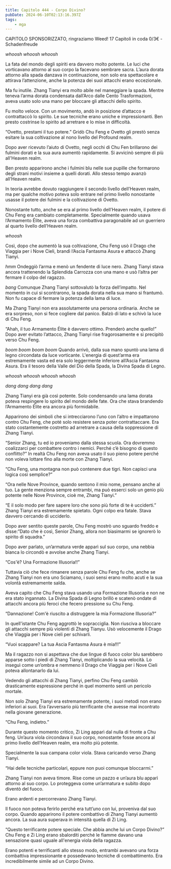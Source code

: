 ```yaml
---
title: Capitolo 444 - Corpo Divino?
pubDate: 2024-06-10T02:13:16.397Z
tags:
    - mga
---
```

                
CAPITOLO SPONSORIZZATO, ringraziamo Weed!
17 Capitoli in coda 0/3€
-Schadenfreude


*whoosh whoosh whoosh*


La fata del mondo degli spiriti era davvero molto potente. Le luci che vorticavano attorno al suo corpo la facevano sembrare sacra. L’aura dorata attorno alla spada danzava in continuazione, non solo era spettacolare e attirava l’attenzione, anche la potenza dei suoi attacchi erano eccezionale.


Ma fu inutile. Zhang Tianyi era molto abile nel maneggiare la spada. Mentre teneva l’arma dorata condensata dall’Arco dalle Cento Trasformazioni, aveva usato solo una mano per bloccare gli attacchi dello spirito.


Fu molto veloce. Con un movimento, andò in posizione d’attacco e contrattaccò lo spirito. Le sue tecniche erano uniche e impressionanti. Ben presto costrinse lo spirito ad arretrare e lo mise in difficoltà.


“Ovetto, prestami il tuo potere.” Gridò Chu Feng e Ovetto gli prestò senza esitare la sua coltivazione al nono livello del Profound realm.


Dopo aver ricevuto l’aiuto di Ovetto, negli occhi di Chu Fen brillarono dei fulmini dorati e la sua aura aumentò rapidamente. Si avvicinò sempre di più all'Heaven realm.


Ben presto apparirono anche i fulmini blu nelle sue pupille che formarono degli strani motivi insieme a quelli dorati. Allo stesso tempo avanzò all’Heaven realm.


In teoria avrebbe dovuto raggiungere il secondo livello dell’Heaven realm, ma per qualche motivo poteva solo entrare nel primo livello nonostante usasse il potere dei fulmini e la coltivazione di Ovetto.


Nonostante tutto, anche se era al primo livello dell’Heaven realm, il potere di Chu Feng era cambiato completamente. Specialmente quando usava l’Armamento Élite, aveva una forza combattiva paragonabile ad un guerriero al quarto livello dell’Heaven realm.


*whoosh*


Così, dopo che aumentò la sua coltivazione, Chu Feng usò il Drago che Viaggia per i Nove Cieli, brandì l’Ascia Fantasma Asura e attaccò Zhang Tianyi.


*hmm* Ondeggiò l’arma e menò un fendente di luce nero. Zhang Tianyi stava ancora trattenendo la Splendida Carrozza con una mano e usò l’altra per fermare il colpo del ragazzo.


*bang* Comunque Zhang Tianyi sottovalutò la forza dell’impatto. Nel momento in cui si scontrarono, la spada dorata nella sua mano si frantumò. Non fu capace di fermare la potenza della lama di luce.


Ma Zhang Tianyi non era assolutamente una persona ordinaria. Anche se era sorpreso, non si fece cogliere dal panico. Balzò di lato e schivò la luce di Chu Feng.


“Ahah, il tuo Armamento Élite è davvero ottimo. Prenderò anche quello!” Dopo aver evitato l’attacco, Zhang Tianyi rise fragorosamente e si precipitò verso Chu Feng.


*boom boom boom boom* Quando arrivò, dalla sua mano spuntò una lama di legno circondata da luce vorticante. L'energia di quest’arma era estremamente vasta ed era solo leggermente inferiore all’Ascia Fantasma Asura. Era il tesoro della Valle del Dio della Spada, la Divina Spada di Legno.


*whoosh whoosh whoosh whoosh*


*dang dang dang dang*


Zhang Tianyi era già così potente. Solo condensando una lama dorata poteva respingere lo spirito del mondo delle fate. Ora che stava brandendo l’Armamento Élite era ancora più formidabile.


Apparirono dei simboli che si intrecciarono l’uno con l’altro e impattarono contro Chu Feng, che poté solo resistere senza poter contrattaccare. Era stato costantemente costretto ad arretrare a causa della soppressione di Zhang Tianyi.


“Senior Zhang, tu ed io proveniamo dalla stessa scuola. Ora dovremmo coalizzarci per combattere contro i nemici. Perché c’è bisogno di questo conflitto?” In realtà Chu Feng non aveva usato il suo pieno potere perché non voleva lottare fino alla morte con Zhang Tianyi.


“Chu Feng, una montagna non può contenere due tigri. Non capisci una logica così semplice?”


“Ora nelle Nove Province, quando sentono il mio nome, pensano anche al tuo. La gente menziona sempre entrambi, ma può esserci solo un genio più potente nelle Nove Province, cioè me, Zhang Tianyi.”


“E il solo modo per fare sapere loro che sono più forte di te è ucciderti.” Zhang Tianyi era estremamente spietato. Ogni colpo era fatale. Stava davvero cercando di ucciderlo.


Dopo aver sentito queste parole, Chu Feng mostrò uno sguardo freddo e disse:”Dato che è così, Senior Zhang, allora non biasimarmi se ignorerò lo spirito di squadra.”


Dopo aver parlato, un’armatura verde apparì sul suo corpo, una nebbia bianca lo circondò e avvolse anche Zhang Tianyi.


“Cos'è? Una Formazione Illusoria!!”


Tuttavia ciò che fece rimanere senza parole Chu Feng fu che, anche se Zhang Tianyi non era uno Sciamano, i suoi sensi erano molto acuti e la sua volontà estremamente salda.


Aveva capito che Chu Feng stava usando una Formazione Illusoria e non ne era stato ingannato. La Divina Spada di Legno brillò e scatenò ondate di attacchi ancora più feroci che fecero pressione su Chu Feng.


“Dannazione! Com'è riuscito a distruggere la mia Formazione Illusoria?”


In quell'istante Chu Feng aggrottò le sopracciglia. Non riusciva a bloccare gli attacchi sempre più violenti di Zhang Tianyu. Usò velocemente il Drago che Viaggia per i Nove cieli per schivarli.


“Vuoi scappare? La tua Ascia Fantasma Asura è mia!!!”


Ma il ragazzo non si aspettava che due lingue di fuoco color blu sarebbero apparse sotto i piedi di Zhang Tianyi, moltiplicando la sua velocità. Lo inseguì come un’ombra e nemmeno il Drago che Viaggia per i Nove Cieli poteva allontanarlo da lui.


Vedendo gli attacchi di Zhang Tianyi, perfino Chu Feng cambiò drasticamente espressione perché in quel momento sentì un pericolo mortale.


Non solo Zhang Tianyi era estremamente potente, i suoi metodi non erano inferiori ai suoi. Era l’avversario più terrificante che avesse mai incontrato nella giovane generazione.


“Chu Feng, indietro.”


Durante questo momento critico, Zi Ling apparì dal nulla di fronte a Chu feng. Un’aura viola circondava il suo corpo, nonostante fosse ancora al primo livello dell’Heaven realm, era molto più potente.


Specialmente la sua campana color viola. Stava caricando verso Zhang Tianyi.


“Hai delle tecniche particolari, eppure non puoi comunque bloccarmi.”


Zhang Tianyi non aveva timore. Rise come un pazzo e un’aura blu apparì attorno al suo corpo. Lo proteggeva come un’armatura e subito dopo diventò del fuoco.


Erano ardenti e percorrevano Zhang Tianyi.


Il fuoco non poteva ferirlo perché era tutt’uno con lui, proveniva dal suo corpo. Quando apparirono il potere combattivo di Zhang Tianyi aumentò ancora. La sua aura superava in intensità quella di Zi Ling.


“Questo terrificante potere speciale. Che abbia anche lui un Corpo Divino?” Chu Feng e Zi Ling erano sbalorditi perché le fiamme davano una sensazione quasi uguale all'energia viola della ragazza.


Erano potenti e terrificanti allo stesso modo, entrambi avevano una forza combattiva impressionante e possedevano tecniche di combattimento. Era incredibilmente simile ad un Corpo Divino.



